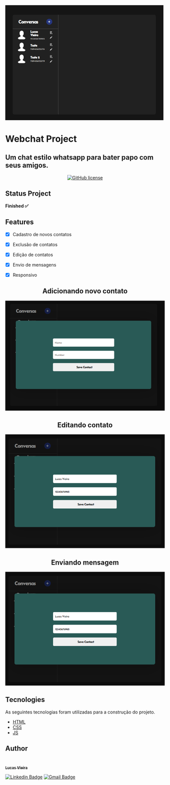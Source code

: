 <img src="./assets/images/webchat-demo.png" width="500">

# **Webchat Project**

## Um chat estilo whatsapp para bater papo com seus amigos.

<div align="center">

[![GitHub license](https://img.shields.io/github/license/Naereen/StrapDown.js.svg)](https://github.com/Naereen/StrapDown.js/blob/master/LICENSE)

</div>

## **Status Project**
**Finished ✅**

## **Features**
- [x] Cadastro de novos contatos
- [x] Exclusão de contatos
- [x] Edição de contatos
- [x] Envio de mensagens
- [x] Responsivo


<div align="center">
    <h2>Adicionando novo contato</h2>
    <img src="./assets/images/project/new-contact.png">
    <h2>Editando contato</h2>
    <img src="./assets/images/project/edit-contact.png">
    <h2>Enviando mensagem</h2>
    <img src="./assets/images/project/edit-contact.png">
</div>

## **Tecnologies**

As seguintes tecnologias foram utilizadas para a construção do projeto.

* [HTML](https://developer.mozilla.org/pt-BR/docs/Web/HTML)
* [CSS](https://developer.mozilla.org/pt-BR/docs/Web/CSS)
* [JS](https://developer.mozilla.org/pt-BR/docs/Web/JavaScript)

## **Author**

<a href="https://github.com/lucavieira">
 <img style="border-radius: 50%;" src="https://avatars.githubusercontent.com/u/63080209?s=400&u=095a28a9ae65fe99c39d65eb81dbdb93582108ba&v=4" width="100px;" alt=""/>
 <br />
 <sub><b>Lucas Vieira</b></sub></a>

<br> 

[![Linkedin Badge](https://img.shields.io/badge/-Lucas-blue?style=flat-square&logo=Linkedin&logoColor=white&link=https://www.linkedin.com/in/lucvieira/)](https://www.linkedin.com/in/lucvieira/) 
[![Gmail Badge](https://img.shields.io/badge/-lukasveras14@gmail.com-c14438?style=flat-square&logo=Gmail&logoColor=white&link=mailto:lukasveras14@gmail.com)](mailto:lukasveras14@gmail.com)